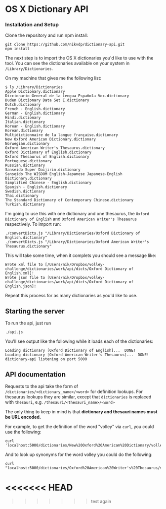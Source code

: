 # OS X Dictionary API
<!-- ah ha.... -->

<!-- testing 1 2 3 4-->

### Installation and Setup

Clone the repository and run npm install:

```
git clone https://github.com/nikvdp/dictionary-api.git
npm install
```

The next step is to import the OS X dictionaries you'd like to use with the tool. You can see the dictionaries available on your system in `/Library/Dictionaries`. 

On my machine that gives me the following list:

```
$ ls /Library/Dictionaries
Apple Dictionary.dictionary
Diccionario General de la Lengua Española Vox.dictionary
Duden Dictionary Data Set I.dictionary
Dutch.dictionary
French - English.dictionary
German - English.dictionary
Hindi.dictionary
Italian.dictionary
Korean - English.dictionary
Korean.dictionary
Multidictionnaire de la langue française.dictionary
New Oxford American Dictionary.dictionary
Norwegian.dictionary
Oxford American Writer's Thesaurus.dictionary
Oxford Dictionary of English.dictionary
Oxford Thesaurus of English.dictionary
Portuguese.dictionary
Russian.dictionary
Sanseido Super Daijirin.dictionary
Sanseido The WISDOM English-Japanese Japanese-English Dictionary.dictionary
Simplified Chinese - English.dictionary
Spanish - English.dictionary
Swedish.dictionary
Thai.dictionary
The Standard Dictionary of Contemporary Chinese.dictionary
Turkish.dictionary
```

I'm going to use this with one dictionary and one thesaurus, the `Oxford Dictionary of English` and `Oxford American Writer's Thesaurus` respectively. To import run:

```
./convertDicts.js "/Library/Dictionaries/Oxford Dictionary of English.dictionary"
./convertDicts.js "/Library/Dictionaries/Oxford American Writer's Thesaurus.dictionary"
```

This will take some time, when it complets you should see a message like: 

```
Wrote xml file to [/Users/nik/Dropbox/volley-challenge/dictionaries/work/api/dicts/Oxford Dictionary of English.xml]!
Wrote json file to [Users/nik/Dropbox/volley-challenge/dictionaries/work/api/dicts/Oxford Dictionary of English.json]!
```

Repeat this process for as many dictionaries as you'd like to use. 


## Starting the server
To run the api, just run 


```
./api.js
```

You'll see output like the following while it loads each of the dictionaries:
```
Loading dictionary [Oxford Dictionary of English]...  DONE!
Loading dictionary [Oxford American Writer's Thesaurus]...  DONE!
dictionary-api listening on port 5000
```


## API documentation

Requests to the api take the form of `/dictionaries/<dictionary_name>/<word>` for definition lookups. 
For thesaurus lookups they are similar, except that `dictionaries` is replaced with `thesauri`, e.g. `/thesauri/<thesauri_name>/<word>`

The only thing to keep in mind is that **dictionary and thesauri names must be URL encoded.**

For example, to get the definition of the word "volley" via `curl`, you could use the following: 
```
curl 'localhost:5000/dictionaries/New%20Oxford%20American%20Dictionary/volley'
```

And to look up synonyms for the word volley you could do the following:
```
curl "localhost:5000/dictionaries/Oxford%20American%20Writer's%20Thesaurus/volley"
```
<<<<<<< HEAD
=======

>>>>>>> test again
